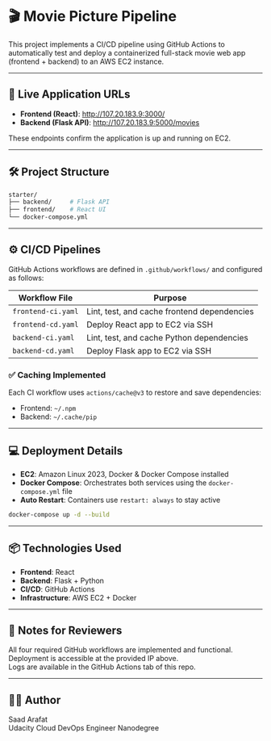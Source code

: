 # 🎬 Movie Picture Pipeline

This project implements a CI/CD pipeline using GitHub Actions to automatically test and deploy a containerized full-stack movie web app (frontend + backend) to an AWS EC2 instance.

---

## 🚀 Live Application URLs

- **Frontend (React)**: http://107.20.183.9:3000/
- **Backend (Flask API)**: http://107.20.183.9:5000/movies  

These endpoints confirm the application is up and running on EC2.

---

## 🛠️ Project Structure

```bash
starter/
├── backend/     # Flask API
├── frontend/    # React UI
└── docker-compose.yml
```

---

## ⚙️ CI/CD Pipelines

GitHub Actions workflows are defined in `.github/workflows/` and configured as follows:

| Workflow File           | Purpose                  |
|-------------------------|--------------------------|
| `frontend-ci.yaml`      | Lint, test, and cache frontend dependencies |
| `frontend-cd.yaml`      | Deploy React app to EC2 via SSH |
| `backend-ci.yaml`       | Lint, test, and cache Python dependencies |
| `backend-cd.yaml`       | Deploy Flask app to EC2 via SSH |

### ✅ Caching Implemented
Each CI workflow uses `actions/cache@v3` to restore and save dependencies:
- Frontend: `~/.npm`
- Backend: `~/.cache/pip`

---

## 💻 Deployment Details

- **EC2**: Amazon Linux 2023, Docker & Docker Compose installed  
- **Docker Compose**: Orchestrates both services using the `docker-compose.yml` file  
- **Auto Restart**: Containers use `restart: always` to stay active  

```bash
docker-compose up -d --build
```

---

## 📦 Technologies Used

- **Frontend**: React
- **Backend**: Flask + Python
- **CI/CD**: GitHub Actions
- **Infrastructure**: AWS EC2 + Docker

---

## 📄 Notes for Reviewers

All four required GitHub workflows are implemented and functional.  
Deployment is accessible at the provided IP above.  
Logs are available in the GitHub Actions tab of this repo.

---

## 🧑‍💻 Author

Saad Arafat  
Udacity Cloud DevOps Engineer Nanodegree
